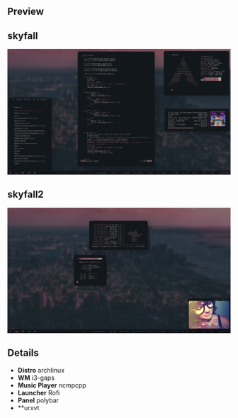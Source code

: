 ## Preview

## skyfall
![skyfall](/preview/skyfall.png)
<br />
## skyfall2
![skyfall2](/preview/skyfall2.png)


## Details
- **Distro** archlinux
- **WM** i3-gaps
- **Music Player** ncmpcpp
- **Launcher** Rofi
- **Panel** polybar
- **urxvt




